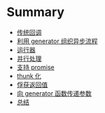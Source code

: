 Summary
=======

-	[传统回调](01_callback.md)
-	[利用 generator 组织异步流程](02_generator.md)
-	[运行器](03_runner.md)
-	[并行处理](04_paraller.md)
-	[支持 promise](05_promise.md)
-	[thunk 化](06_thunkify.md)
-	[俘获返回值](07_wrap.md)
-	[向 generator 函数传递参数](08_arguments.md)
-	[总结](09_summary.md)
